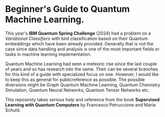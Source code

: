 # Beginner's Guide to Quantum Machine Learning.
This year's **IBM Quantum Spring Challenge** (2024) had a problem on a *Variational Classifiers* with bird classification based on their Quantum embeddings which have been already provided. Generally that is not the case since data handling and analysis is one of the most important fields or tasks in machine learning implementation. 

Quantum Machine Learning had seen a meteoric rise since the last couple of years and so has research into the same. Their can be several branches for this kind of a guide with specialized focus on one. However, I would like to keep this as general for publicreference as possible. The possible diversions might be Graph Quantum Machine Learning, Quantum Chemistry Simulation, Quantum Neural Networks, Quantum Tensor Networks etc.

This reposiroty takes serious help and reference from the book **Supervised Learning with Quantum Computers** by Francesco Petruccione and Maria Schuld.
